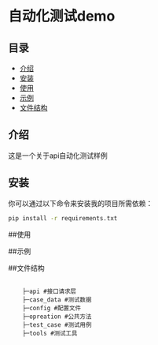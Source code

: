 # 自动化测试demo
## 目录
- [介绍](#介绍)
- [安装](#安装)
- [使用](#使用)
- [示例](#示例)
- [文件结构](#文件结构)

## 介绍
这是一个关于api自动化测试样例

## 安装
你可以通过以下命令来安装我的项目所需依赖：
```bash
pip install -r requirements.txt
```

##使用

##示例

##文件结构
```

    ├─api #接口请求层
    ├─case_data #测试数据
    ├─config #配置文件
    ├─opreation #公共方法
    ├─test_case #测试用例
    ├─tools #测试工具
```
